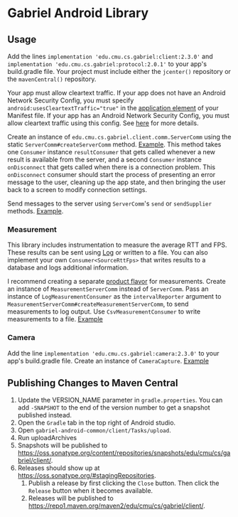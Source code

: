 # Gabriel Android Library

## Usage

Add the lines `implementation 'edu.cmu.cs.gabriel:client:2.3.0'` and
`implementation 'edu.cmu.cs.gabriel:protocol:2.0.1'` to your app's build.gradle
file.
Your project must include either the `jcenter()` repository or the
`mavenCentral()` repository.

Your app must allow cleartext traffic. If your app does not have an Android
Network Security Config, you must specify `android:usesCleartextTraffic="true"`
in the
[application element](https://developer.android.com/guide/topics/manifest/application-element)
of your Manifest file.
If your app has an Android Network Security Config, you must allow cleartext
traffic using this
config. See
[here](https://developer.android.com/guide/topics/manifest/application-element#usesCleartextTraffic)
for more details.

Create an instance of `edu.cmu.cs.gabriel.client.comm.ServerComm` using the
static `ServerComm#createServerComm` method.
[Example](https://github.com/cmusatyalab/gabriel/blob/d93e6216f4e7f508fe2a288565ea829c45619c3f/examples/round_trip/android-client/app/src/main/java/edu/cmu/cs/roundtrip/GabrielActivity.java#L59).
This method takes one `Consumer` instance `resultConsumer` that gets called
whenever a new result is available from the server, and a second `Consumer`
instance `onDisconnect` that gets called when there is a connection problem.
This `onDisconnect` consumer should start the process of presenting an error
message to the user, cleaning up the app state, and then bringing the user back
to a screen to modify connection settings.

Send messages to the server using `ServerComm`'s `send` or `sendSupplier` methods.
[Example](https://github.com/cmusatyalab/gabriel/blob/d93e6216f4e7f508fe2a288565ea829c45619c3f/examples/round_trip/android-client/app/src/main/java/edu/cmu/cs/roundtrip/GabrielActivity.java#L69).

### Measurement

This library includes instrumentation to measure the average RTT and FPS. These
results can be sent using
[Log](https://developer.android.com/reference/android/util/Log) or written to a
file. You can also implement your own `Consumer<SourceRttFps>` that writes
results to a database and logs additional information.

I recommend creating a separate
[product flavor](https://developer.android.com/studio/build/build-variants#product-flavors)
for measurements. Create an instance of `MeasurementServerComm` instead of
`ServerComm`. Pass an instance of `LogMeasurementConsumer` as the
`intervalReporter` argument to
`MeasurementServerComm#createMeasurementServerComm`, to send measurements to log
output. Use `CsvMeasurementConsumer` to write measurements to a file.
[Example](https://github.com/cmusatyalab/openrtist/blob/dbfab2399d017b9f5ee29054dea8616dfac3ab5a/android-client/app/src/measurement/java/edu/cmu/cs/gabriel/network/MeasurementComm.java#L27)

### Camera

Add the line `implementation 'edu.cmu.cs.gabriel:camera:2.3.0'` to your app's
build.gradle file. Create an instance of `CameraCapture`.
[Example](https://github.com/cmusatyalab/gabriel/blob/e50077cfe9d96474b1a7d73e3fac521900c1ee5f/examples/round_trip/android-client/app/src/main/java/edu/cmu/cs/roundtrip/GabrielActivity.java#L63)

## Publishing Changes to Maven Central

1. Update the VERSION_NAME parameter in `gradle.properties`. You can add
   `-SNAPSHOT` to the end of the version number to get a snapshot published
   instead.
2. Open the `Gradle` tab in the top right of Android studio.
3. Open `gabriel-android-common/client/Tasks/upload`.
4. Run uploadArchives
5. Snapshots will be published to
   https://oss.sonatype.org/content/repositories/snapshots/edu/cmu/cs/gabriel/client/.
6. Releases should show up at https://oss.sonatype.org/#stagingRepositories.
   1. Publish a release by first clicking the `Close` button. Then click the
      `Release` button when it becomes available.
   2. Releases will be published to
      https://repo1.maven.org/maven2/edu/cmu/cs/gabriel/client/.
